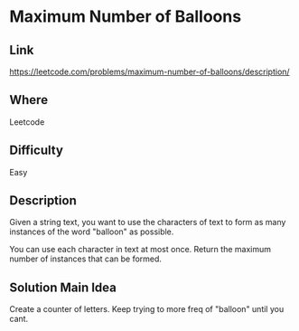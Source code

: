 # Maximum Number of Balloons

## Link
https://leetcode.com/problems/maximum-number-of-balloons/description/

## Where
Leetcode

## Difficulty
Easy

## Description
Given a string text, you want to use the characters of text to form as many instances of the word "balloon" as possible.

You can use each character in text at most once. Return the maximum number of instances that can be formed.

## Solution Main Idea
Create a counter of letters. Keep trying to more freq of "balloon" until you cant.